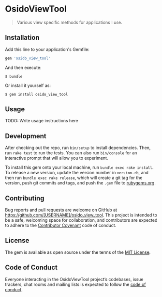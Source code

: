 # OsidoViewTool

> Various view specific methods for applications I use.

## Installation

Add this line to your application's Gemfile:

```ruby
gem 'osido_view_tool'
```

And then execute:

    $ bundle

Or install it yourself as:

    $ gem install osido_view_tool

## Usage

TODO: Write usage instructions here

## Development

After checking out the repo, run `bin/setup` to install dependencies. Then, run `rake test` to run the tests. You can also run `bin/console` for an interactive prompt that will allow you to experiment.

To install this gem onto your local machine, run `bundle exec rake install`. To release a new version, update the version number in `version.rb`, and then run `bundle exec rake release`, which will create a git tag for the version, push git commits and tags, and push the `.gem` file to [rubygems.org](https://rubygems.org).

## Contributing

Bug reports and pull requests are welcome on GitHub at https://github.com/[USERNAME]/osido_view_tool. This project is intended to be a safe, welcoming space for collaboration, and contributors are expected to adhere to the [Contributor Covenant](http://contributor-covenant.org) code of conduct.

## License

The gem is available as open source under the terms of the [MIT License](https://opensource.org/licenses/MIT).

## Code of Conduct

Everyone interacting in the OsidoViewTool project’s codebases, issue trackers, chat rooms and mailing lists is expected to follow the [code of conduct](https://github.com/[USERNAME]/osido_view_tool/blob/master/CODE_OF_CONDUCT.md).
